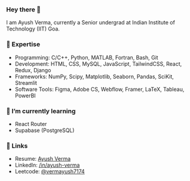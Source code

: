 ### Hey there 👋

I am Ayush Verma, currently a Senior undergrad at Indian Institute of Technology (IIT) Goa.

### 🔭 Expertise

- Programming: C/C++, Python, MATLAB, Fortran, Bash, Git
- Development: HTML, CSS, MySQL, JavaScript, TailwindCSS, React, Redux, Django
- Frameworks: NumPy, Scipy, Matplotlib, Seaborn, Pandas, SciKit, Streamlit
- Software Tools: Figma, Adobe CS, Webflow, Framer, LaTeX, Tableau, PowerBI

### 📙 I’m currently learning 

- React Router
- Supabase (PostgreSQL)

### 🔗 Links 
- Resume: [Ayush Verma](#)
- LinkedIn: [/in/ayush-verma](https://www.linkedin.com/in/ayush-verma-58247b214/)
- Leetcode: [@vermayush7174](https://leetcode.com/vermayush7174/)

<!--
**ayushv2401/ayushv2401** is a ✨ _special_ ✨ repository because its `README.md` (this file) appears on your GitHub profile.

Here are some ideas to get you started:

- 🔭 I’m currently working on ...
- 🌱 I’m currently learning ...
- 👯 I’m looking to collaborate on ...
- 🤔 I’m looking for help with ...
- 💬 Ask me about ...
- 📫 How to reach me: ...
- 😄 Pronouns: ...
- ⚡ Fun fact: ...
-->
